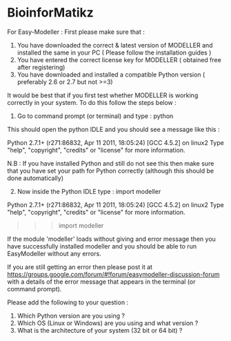 # BioinforMatikz
For Easy-Modeller :
First please make sure that :

1. You have downloaded the correct & latest version of MODELLER and installed the same in your PC ( Please follow the installation guides )
2. You have entered the correct license key for MODELLER ( obtained free after registering) 
3. You have downloaded and installed a compatible Python version ( preferably 2.6 or 2.7 but not >=3)

It would be best that if you first test whether MODELLER is working correctly in your system. To do this follow the steps below :

1. Go to command prompt (or terminal) and type : python

This should open the python IDLE and you should see a message like this :

Python 2.7.1+ (r271:86832, Apr 11 2011, 18:05:24) 
[GCC 4.5.2] on linux2
Type "help", "copyright", "credits" or "license" for more information.
>>>  

N.B : If you have installed Python and still do not see this then make sure that you have set your path for Python correctly (although this should be done automatically)

2. Now inside  the Python IDLE type : import modeller

Python 2.7.1+ (r271:86832, Apr 11 2011, 18:05:24) 
[GCC 4.5.2] on linux2
Type "help", "copyright", "credits" or "license" for more information.
>>> import modeller
>>> 

If the module 'modeller' loads without giving and error message then you have successfully installed modeller and you should be able to run EasyModeller without any errors.


If you are still getting an error then please post it at https://groups.google.com/forum/#!forum/easymodeller-discussion-forum with a details of the error message that appears in the terminal (or command prompt). 

Please add the following to your question :

1. Which Python version are you using ?
2. Which OS (Linux or Windows) are you using and what version ?
3. What is the architecture of your system (32 bit or 64 bit) ? 

